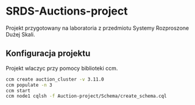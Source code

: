 # SRDS-Auctions-project
Projekt przygotowany na laboratoria z przedmiotu Systemy Rozproszone Dużej Skali.

## Konfiguracja projektu
Projekt wlaczyc przy pomocy biblioteki ccm.
``` bash
ccm create auction_cluster -v 3.11.0
ccm populate -n 3
ccm start
ccm node1 cqlsh -f Auction-project/Schema/create_schema.cql
```
